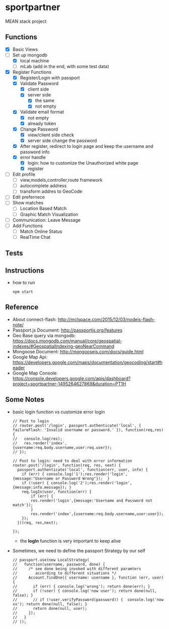 # sportpartner
MEAN stack project

## Functions
- [x] Basic Views
- [ ] Set up mongodb
  - [x] local machine
  - [ ] mLab (add in the end, with some test data)
- [x] Register Functions
  - [x] Register/Login with passport
  - [x] Validate Password
    - [x] client side
    - [x] server side
      - [x] the same
      - [x] not empty
  - [x] Validate email format
    - [x] not empty
    - [x] already token
  - [x] Change Password
    - [x] view/client side check
    - [x] server side change the password
  - [x] After register, redirect to login page and keep the username and password info
  - [x] error handle
    - [x] login: how to customize the Unauthorized white page
    - [x] register
- [ ] Edit profile
  - [ ] view,models,controller,route framework
  - [ ] autocomplete address
  - [ ] transform addres to GeoCode
- [ ] Edit prefernece
- [ ] Show matches
  - [ ] Location Based Match
  - [ ] Graphic Match Visualization
- [ ] Communication: Leave Message
- [ ] Add Functions
  - [ ] Match Online Status
  - [ ] RealTime Chat

## Tests

## Instructions
- how to run
  ```
  npm start
  ```

## Reference
- About connect-flash: http://mclspace.com/2015/12/03/nodejs-flash-note/
- Passport.js Document: http://passportjs.org/features
- Geo Base query via mongodb: https://docs.mongodb.com/manual/core/geospatial-indexes/#GeospatialIndexing-geoNearCommand
- Mongoose Document: http://mongoosejs.com/docs/guide.html
- Google Map Api: https://developers.google.com/maps/documentation/geocoding/start#header
- Google Map Console: https://console.developers.google.com/apis/dashboard?project=sportpartner-1495264627869&duration=PT1H
## Some Notes
- basic login function vs customize error login
  ```
  // Post to login
  // router.post('/login', passport.authenticate('local', { failureFlash: 'Invalid username or password.' }), function(req,res) {
  //   console.log(res);
  //   res.render('index',{username:req.body.username,user:req.user});
  // });
  ```
  ```
  // Post to login: need to deal with error information
  router.post('/login', function(req, res, next) {
    passport.authenticate('local', function(err, user, info) {
      if (err) { console.log('1');res.render('login',{message:"Username or Password Wrong"});  }
      if (!user) { console.log('2');res.render('login',{message:info.message}); }
      req.logIn(user, function(err) {
          if (err) {
          res.render('login',{message:'Username and Password not match'});
          }
          res.render('index',{username:req.body.username,user:user});
      });
    })(req, res,next);

  });
  ```
  - the **logIn** function is very important to keep alive

- Sometimes, we need to define the passport Strategy by our self
  ```
  // passport.use(new LocalStrategy(
  //   function(username, password, done) {
  //     /* see done being invoked with different paramters
  //        according to different situations */
  //     Account.findOne({ username: username }, function (err, user) {
  //       if (err) { console.log('wrong'); return done(err); }
  //       if (!user) { console.log('now user'); return done(null, false); }
  //       // if (!user.verifyPassword(password)) {  console.log('now xx'); return done(null, false); }
  //       return done(null, user);
  //     });
  //   }
  // ));
  ```

